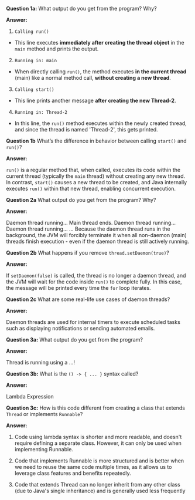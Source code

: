 **Question 1a:** What output do you get from the program? Why?

**Answer:**  

1. `Calling run()`  
- This line executes **immediately after creating the thread object** in the `main` method and prints the output.
2. `Running in: main`  
- When directly calling `run()`, the method executes **in the current thread** (main) like a normal method call, **without creating a new thread**.
3. `Calling start()`  
- This line prints another message **after creating the new Thread-2**.
4. `Running in: Thread-2`  
- In this line, the `run()` method executes within the newly created thread, and since the thread is named 'Thread-2', this gets printed.

**Question 1b** What’s the difference in behavior between calling `start()` and `run()`?

**Answer:**

`run()` is a regular method that, when called, executes its code within the current thread (typically the `main` thread) without creating any new thread. In contrast, `start()` causes a new thread to be created, and Java internally executes `run()` within that new thread, enabling concurrent execution.


**Question 2a** What output do you get from the program? Why?

**Answer:**

Daemon thread running...
Main thread ends.
Daemon thread running...
Daemon thread running...
...
Because the daemon thread runs in the background, the JVM will forcibly terminate it when all non-daemon (main) threads finish execution - even if the daemon thread is still actively running.
 
**Question 2b** What happens if you remove `thread.setDaemon(true)`?

**Answer:**

If `setDaemon(false)` is called, the thread is no longer a daemon thread, and the JVM will wait for the code inside `run()` to complete fully. In this case, the message will be printed every time the `for` loop iterates.

**Question 2c** What are some real-life use cases of daemon threads?

**Answer:** 

Daemon threads are used for internal timers to execute scheduled tasks such as displaying notifications or sending automated emails.

**Question 3a:** What output do you get from the program?

**Answer:**

Thread is running using a ...!

**Question 3b:** What is the `() -> { ... }` syntax called?

**Answer:**

Lambda Expression

**Question 3c:** How is this code different from creating a class that extends `Thread` or implements `Runnable`?

**Answer:**

1. Code using lambda syntax is shorter and more readable, and doesn't require defining a separate class. However, it can only be used when implementing Runnable.

2. Code that implements Runnable is more structured and is better when we need to reuse the same code multiple times, as it allows us to leverage class features and benefits repeatedly.

3. Code that extends Thread can no longer inherit from any other class (due to Java's single inheritance) and is generally used less frequently